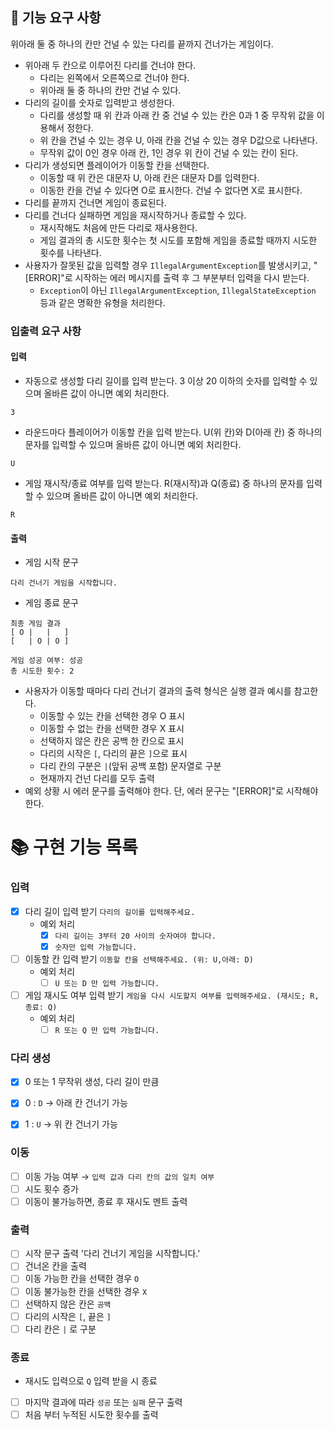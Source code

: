## 🚀 기능 요구 사항
위아래 둘 중 하나의 칸만 건널 수 있는 다리를 끝까지 건너가는 게임이다.
- 위아래 두 칸으로 이루어진 다리를 건너야 한다.
    - 다리는 왼쪽에서 오른쪽으로 건너야 한다.
    - 위아래 둘 중 하나의 칸만 건널 수 있다.
- 다리의 길이를 숫자로 입력받고 생성한다.
    - 다리를 생성할 때 위 칸과 아래 칸 중 건널 수 있는 칸은 0과 1 중 무작위 값을 이용해서 정한다.
    - 위 칸을 건널 수 있는 경우 U, 아래 칸을 건널 수 있는 경우 D값으로 나타낸다.
    - 무작위 값이 0인 경우 아래 칸, 1인 경우 위 칸이 건널 수 있는 칸이 된다.
- 다리가 생성되면 플레이어가 이동할 칸을 선택한다.
    - 이동할 때 위 칸은 대문자 U, 아래 칸은 대문자 D를 입력한다.
    - 이동한 칸을 건널 수 있다면 O로 표시한다. 건널 수 없다면 X로 표시한다.
- 다리를 끝까지 건너면 게임이 종료된다.
- 다리를 건너다 실패하면 게임을 재시작하거나 종료할 수 있다.
    - 재시작해도 처음에 만든 다리로 재사용한다.
    - 게임 결과의 총 시도한 횟수는 첫 시도를 포함해 게임을 종료할 때까지 시도한 횟수를 나타낸다.
- 사용자가 잘못된 값을 입력할 경우 `IllegalArgumentException`를 발생시키고, "[ERROR]"로 시작하는 에러 메시지를 출력 후 그 부분부터 입력을 다시 받는다.
    - `Exception`이 아닌 `IllegalArgumentException`, `IllegalStateException` 등과 같은 명확한 유형을 처리한다.

### 입출력 요구 사항

#### 입력
- 자동으로 생성할 다리 길이를 입력 받는다. 3 이상 20 이하의 숫자를 입력할 수 있으며 올바른 값이 아니면 예외 처리한다.
```
3
```
- 라운드마다 플레이어가 이동할 칸을 입력 받는다. U(위 칸)와 D(아래 칸) 중 하나의 문자를 입력할 수 있으며 올바른 값이 아니면 예외 처리한다.
```
U
```
- 게임 재시작/종료 여부를 입력 받는다. R(재시작)과 Q(종료) 중 하나의 문자를 입력할 수 있으며 올바른 값이 아니면 예외 처리한다.
```
R
```

#### 출력
- 게임 시작 문구
```
다리 건너기 게임을 시작합니다.
```
- 게임 종료 문구
```
최종 게임 결과
[ O |   |   ]
[   | O | O ]

게임 성공 여부: 성공
총 시도한 횟수: 2
```
- 사용자가 이동할 때마다 다리 건너기 결과의 출력 형식은 실행 결과 예시를 참고한다.
    - 이동할 수 있는 칸을 선택한 경우 O 표시
    - 이동할 수 없는 칸을 선택한 경우 X 표시
    - 선택하지 않은 칸은 공백 한 칸으로 표시
    - 다리의 시작은 `[`, 다리의 끝은 `]`으로 표시
    - 다리 칸의 구분은 ` | `(앞뒤 공백 포함) 문자열로 구분
    - 현재까지 건넌 다리를 모두 출력
- 예외 상황 시 에러 문구를 출력해야 한다. 단, 에러 문구는 "[ERROR]"로 시작해야 한다.

# 📚 구현 기능 목록

### 입력
- [X] 다리 길이 입력 받기 `다리의 길이를 입력해주세요.`
    - 예외 처리
        - [X] `다리 길이는 3부터 20 사이의 숫자여야 합니다.`
        - [X] `숫자만 입력 가능합니다.`
- [ ] 이동할 칸 입력 받기 `이동할 칸을 선택해주세요. (위: U,아래: D)`
    - 예외 처리
        - [ ] `U 또는 D 만 입력 가능합니다.`
- [ ] 게임 재시도 여부 입력 받기 `게임을 다시 시도할지 여부를 입력해주세요. (재시도; R, 종료: Q)`
    - 예외 처리
        - [ ] `R 또는 Q 만 입력 가능합니다.`

### 다리 생성
- [X] 0 또는 1 무작위 생성, 다리 길이 만큼
- [X] 0 : `D` → 아래 칸 건너기 가능
- [X] 1 : `U` → 위 칸 건너기 가능


### 이동
- [ ] 이동 가능 여부 → `입력 값과 다리 칸의 값의 일치 여부`
- [ ] 시도 횟수 증가
- [ ] 이동이 불가능하면, 종료 후 재시도 멘트 출력

### 출력
- [ ] 시작 문구 출력 '다리 건너기 게임을 시작합니다.'
- [ ] 건너온 칸을 출력
- [ ] 이동 가능한 칸을 선택한 경우 `O`
- [ ] 이동 불가능한 칸을 선택한 경우 `X`
- [ ] 선택하지 않은 칸은 `공백`
- [ ] 다리의 시작은 `[`, 끝은 `]`
- [ ] 다리 칸은 ` | ` 로 구분

### 종료
- 재시도 입력으로 `Q` 입력 받을 시 종료
- [ ] 마지막 결과에 따라 `성공` 또는 `실패` 문구 출력
- [ ] 처음 부터 누적된 시도한 횟수를 출력
